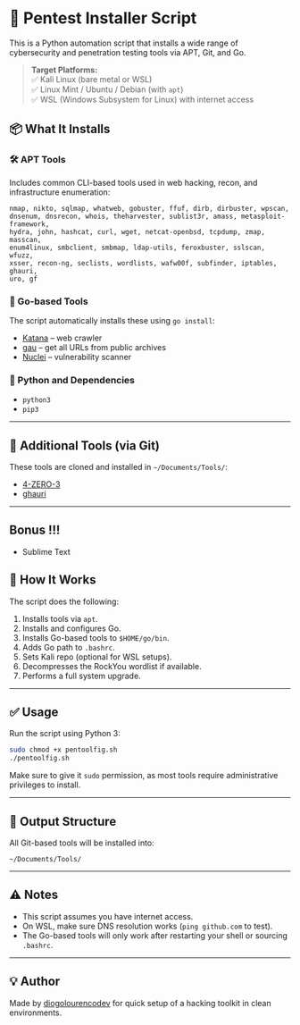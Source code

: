 
# 🔧 Pentest Installer Script

This is a Python automation script that installs a wide range of cybersecurity and penetration testing tools via APT, Git, and Go.

> **Target Platforms:**  
> ✅ Kali Linux (bare metal or WSL)  
> ✅ Linux Mint / Ubuntu / Debian (with `apt`)  
> ✅ WSL (Windows Subsystem for Linux) with internet access

## 📦 What It Installs

### 🛠️ APT Tools
Includes common CLI-based tools used in web hacking, recon, and infrastructure enumeration:

```
nmap, nikto, sqlmap, whatweb, gobuster, ffuf, dirb, dirbuster, wpscan,
dnsenum, dnsrecon, whois, theharvester, sublist3r, amass, metasploit-framework,
hydra, john, hashcat, curl, wget, netcat-openbsd, tcpdump, zmap, masscan,
enum4linux, smbclient, smbmap, ldap-utils, feroxbuster, sslscan, wfuzz,
xsser, recon-ng, seclists, wordlists, wafw00f, subfinder, iptables, ghauri,
uro, gf
```

### 🧰 Go-based Tools
The script automatically installs these using `go install`:

- [Katana](https://github.com/projectdiscovery/katana) – web crawler
- [gau](https://github.com/lc/gau) – get all URLs from public archives
- [Nuclei](https://github.com/projectdiscovery/nuclei) – vulnerability scanner

### 🐍 Python and Dependencies
- `python3`
- `pip3`

---

## 🧙 Additional Tools (via Git)

These tools are cloned and installed in `~/Documents/Tools/`:

- [4-ZERO-3](https://github.com/Dheerajmadhukar/4-ZERO-3)
- [ghauri](https://github.com/r0oth3x49/ghauri)

---

## Bonus !!!
- Sublime Text

## 🧠 How It Works

The script does the following:

1. Installs tools via `apt`.
2. Installs and configures Go.
3. Installs Go-based tools to `$HOME/go/bin`.
4. Adds Go path to `.bashrc`.
5. Sets Kali repo (optional for WSL setups).
6. Decompresses the RockYou wordlist if available.
7. Performs a full system upgrade.

---

## ✅ Usage

Run the script using Python 3:

```bash
sudo chmod +x pentoolfig.sh
./pentoolfig.sh
```

Make sure to give it `sudo` permission, as most tools require administrative privileges to install.

---

## 📂 Output Structure

All Git-based tools will be installed into:

```
~/Documents/Tools/
```

---

## ⚠️ Notes

- This script assumes you have internet access.
- On WSL, make sure DNS resolution works (`ping github.com` to test).
- The Go-based tools will only work after restarting your shell or sourcing `.bashrc`.

---

## 💡 Author

Made by [diogolourencodev](https://github.com/diogolourencodev) for quick setup of a hacking toolkit in clean environments.
